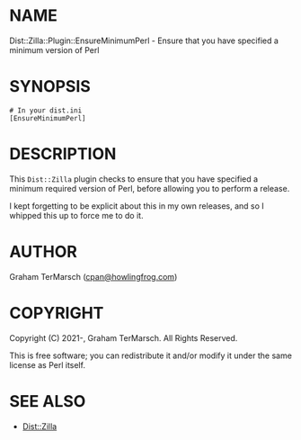 # NAME

Dist::Zilla::Plugin::EnsureMinimumPerl - Ensure that you have specified a minimum version of Perl

# SYNOPSIS

```
# In your dist.ini
[EnsureMinimumPerl]
```

# DESCRIPTION

This `Dist::Zilla` plugin checks to ensure that you have specified a minimum
required version of Perl, before allowing you to perform a release.

I kept forgetting to be explicit about this in my own releases, and so I
whipped this up to force me to do it.

# AUTHOR

Graham TerMarsch (cpan@howlingfrog.com)

# COPYRIGHT

Copyright (C) 2021-, Graham TerMarsch.  All Rights Reserved.

This is free software; you can redistribute it and/or modify it under the same
license as Perl itself.

# SEE ALSO

- [Dist::Zilla](https://metacpan.org/pod/Dist%3A%3AZilla)
